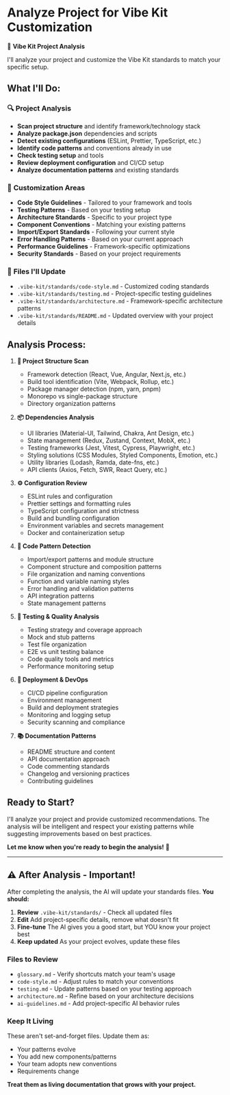 # Analyze Project for Vibe Kit Customization

🎵 **Vibe Kit Project Analysis**

I'll analyze your project and customize the Vibe Kit standards to match your specific setup.

## What I'll Do:

### 🔍 **Project Analysis**
- **Scan project structure** and identify framework/technology stack
- **Analyze package.json** dependencies and scripts
- **Detect existing configurations** (ESLint, Prettier, TypeScript, etc.)
- **Identify code patterns** and conventions already in use
- **Check testing setup** and tools
- **Review deployment configuration** and CI/CD setup
- **Analyze documentation patterns** and existing standards

### 🎯 **Customization Areas**
- **Code Style Guidelines** - Tailored to your framework and tools
- **Testing Patterns** - Based on your testing setup
- **Architecture Standards** - Specific to your project type
- **Component Conventions** - Matching your existing patterns
- **Import/Export Standards** - Following your current style
- **Error Handling Patterns** - Based on your current approach
- **Performance Guidelines** - Framework-specific optimizations
- **Security Standards** - Based on your project requirements

### 📝 **Files I'll Update**
- `.vibe-kit/standards/code-style.md` - Customized coding standards
- `.vibe-kit/standards/testing.md` - Project-specific testing guidelines
- `.vibe-kit/standards/architecture.md` - Framework-specific architecture patterns
- `.vibe-kit/standards/README.md` - Updated overview with your project details

## Analysis Process:

1. **📁 Project Structure Scan**
   - Framework detection (React, Vue, Angular, Next.js, etc.)
   - Build tool identification (Vite, Webpack, Rollup, etc.)
   - Package manager detection (npm, yarn, pnpm)
   - Monorepo vs single-package structure
   - Directory organization patterns

2. **📦 Dependencies Analysis**
   - UI libraries (Material-UI, Tailwind, Chakra, Ant Design, etc.)
   - State management (Redux, Zustand, Context, MobX, etc.)
   - Testing frameworks (Jest, Vitest, Cypress, Playwright, etc.)
   - Styling solutions (CSS Modules, Styled Components, Emotion, etc.)
   - Utility libraries (Lodash, Ramda, date-fns, etc.)
   - API clients (Axios, Fetch, SWR, React Query, etc.)

3. **⚙️ Configuration Review**
   - ESLint rules and configuration
   - Prettier settings and formatting rules
   - TypeScript configuration and strictness
   - Build and bundling configuration
   - Environment variables and secrets management
   - Docker and containerization setup

4. **🎨 Code Pattern Detection**
   - Import/export patterns and module structure
   - Component structure and composition patterns
   - File organization and naming conventions
   - Function and variable naming styles
   - Error handling and validation patterns
   - API integration patterns
   - State management patterns

5. **🧪 Testing & Quality Analysis**
   - Testing strategy and coverage approach
   - Mock and stub patterns
   - Test file organization
   - E2E vs unit testing balance
   - Code quality tools and metrics
   - Performance monitoring setup

6. **🚀 Deployment & DevOps**
   - CI/CD pipeline configuration
   - Environment management
   - Build and deployment strategies
   - Monitoring and logging setup
   - Security scanning and compliance

7. **📚 Documentation Patterns**
   - README structure and content
   - API documentation approach
   - Code commenting standards
   - Changelog and versioning practices
   - Contributing guidelines

## Ready to Start?

I'll analyze your project and provide customized recommendations. The analysis will be intelligent and respect your existing patterns while suggesting improvements based on best practices.

**Let me know when you're ready to begin the analysis!** 🚀

---

## ⚠️ After Analysis - Important!

After completing the analysis, the AI will update your standards files. **You should:**

1. **Review** `.vibe-kit/standards/` - Check all updated files
2. **Edit** Add project-specific details, remove what doesn't fit
3. **Fine-tune** The AI gives you a good start, but YOU know your project best
4. **Keep updated** As your project evolves, update these files

### Files to Review

- `glossary.md` - Verify shortcuts match your team's usage
- `code-style.md` - Adjust rules to match your conventions
- `testing.md` - Update patterns based on your testing approach
- `architecture.md` - Refine based on your architecture decisions
- `ai-guidelines.md` - Add project-specific AI behavior rules

### Keep It Living

These aren't set-and-forget files. Update them as:
- Your patterns evolve
- You add new components/patterns
- Your team adopts new conventions
- Requirements change

**Treat them as living documentation that grows with your project.**
